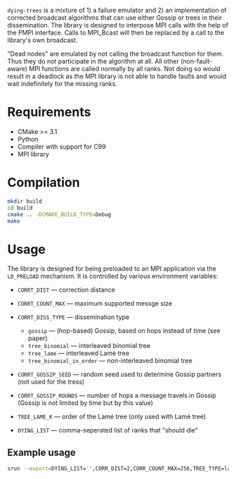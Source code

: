 `dying-trees` is a mixture of 1) a failure emulator and 2) an implementation
of corrected broadcast algorithms that can use either Gossip or trees in
their dissemination. The library is designed to interpose MPI calls with
the help of the PMPI interface. Calls to MPI_Bcast will then be replaced
by a call to the library's own broadcast.

"Dead nodes" are emulated by not calling the broadcast function for them.
Thus they do not participate in the algorithm at all. All other
(non-fault-aware) MPI functions are called normally by all ranks. Not doing
so would result in a deadlock as the MPI library is not able to handle
faults and would wait indefinitely for the missing ranks.


# Requirements
- CMake >= 3.1
- Python
- Compiler with support for C99
- MPI library


# Compilation

```bash
mkdir build
cd build
cmake .. -DCMAKE_BUILD_TYPE=Debug
make
```

# Usage

The library is designed for being preloaded to an MPI application via the
`LD_PRELOAD` mechanism. It is controlled by various environment variables:

- `CORRT_DIST` — correction distance
- `CORRT_COUNT_MAX` — maximum supported messge size
- `CORRT_DISS_TYPE` — dissemination type
  - `gossip` — (hop-based) Gossip, based on hops instead of time (see paper)
  - `tree_binomial` — interleaved binomial tree
  - `tree_lame` — interleaved Lamé tree
  - `tree_binomial_in_order` — non-interleaved binomial tree
- `CORRT_GOSSIP_SEED` — random seed used to determine Gossip partners
                        (not used for the tress)
- `CORRT_GOSSIP_ROUNDS` — number of hops a message travels in Gossip
                          (Gossip is not limited by time but by this value)
- `TREE_LAME_K` — order of the Lamé tree (only used with Lamé tree)

- `DYING_LIST` — comma-seperated list of ranks that "should die"


## Example usage

```bash
srun --export=DYING_LIST='',CORR_DIST=2,CORR_COUNT_MAX=256,TREE_TYPE=lame,TREE_LAME_K=2,LD_PRELOAD=./build/libdying.so -n 48 ./osu-micro-benchmarks-5.4.1/mpi/collective/osu_bcast -m 256 -f -i 1000
```

